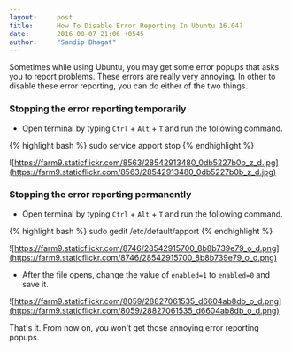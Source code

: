 ```yaml
---
layout:     post
title:      How To Disable Error Reporting In Ubuntu 16.04?
date:       2016-08-07 21:06 +0545
author:     "Sandip Bhagat"
---
```


Sometimes while using Ubuntu, you may get some error popups that asks you to report problems. These errors are really very annoying.
In other to disable these error reporting, you can do either of the two things.

### Stopping the error reporting temporarily
* Open terminal by typing `Ctrl` + `Alt` + `T` and run the following command.

{% highlight bash %}
sudo service apport stop
{% endhighlight %}

![https://farm9.staticflickr.com/8563/28542913480_0db5227b0b_z_d.jpg](https://farm9.staticflickr.com/8563/28542913480_0db5227b0b_z_d.jpg)

### Stopping the error reporting permanently
* Open terminal by typing `Ctrl` + `Alt` + `T` and run the following command.

{% highlight bash %}
sudo gedit /etc/default/apport
{% endhighlight %}

![https://farm9.staticflickr.com/8746/28542915700_8b8b739e79_o_d.png](https://farm9.staticflickr.com/8746/28542915700_8b8b739e79_o_d.png)

* After the file opens, change the value of `enabled=1` to `enabled=0` and save it.

![https://farm9.staticflickr.com/8059/28827061535_d6604ab8db_o_d.png](https://farm9.staticflickr.com/8059/28827061535_d6604ab8db_o_d.png)

That's it. From now on, you won't get those annoying error reporting popups.